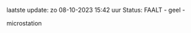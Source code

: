 laatste update: 
zo 08-10-2023 15:42   uur 
Status: FAALT - geel - 
<div class="service Y">microstation</div>